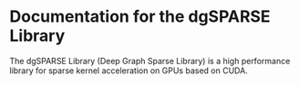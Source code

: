 # Documentation for the dgSPARSE Library
The dgSPARSE Library (Deep Graph Sparse Library) is a high performance library for sparse kernel acceleration on GPUs based on CUDA.
